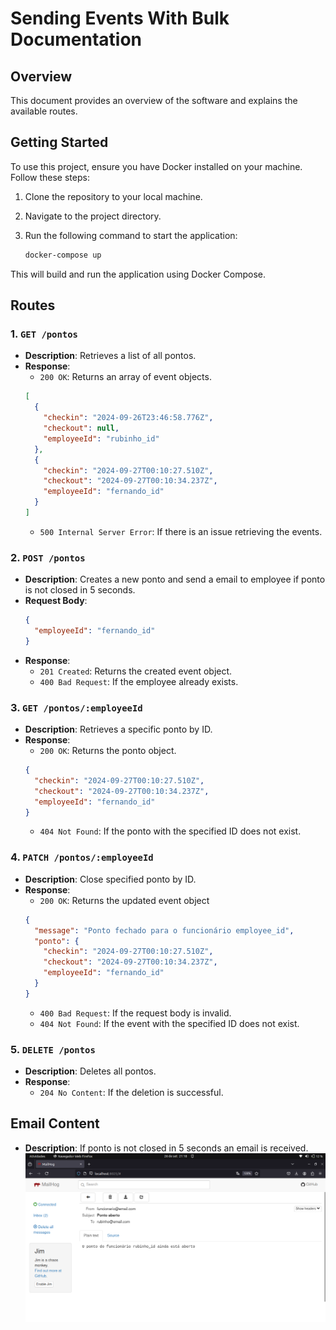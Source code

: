 # Sending Events With Bulk Documentation

## Overview

This document provides an overview of the software and explains the available routes.

## Getting Started

To use this project, ensure you have Docker installed on your machine. Follow these steps:

1. Clone the repository to your local machine.
2. Navigate to the project directory.
3. Run the following command to start the application:

   ```sh
   docker-compose up
   ```

This will build and run the application using Docker Compose.

## Routes

### 1. `GET /pontos`

- **Description**: Retrieves a list of all pontos.
- **Response**:
  - `200 OK`: Returns an array of event objects.
  ```json
  [
    {
      "checkin": "2024-09-26T23:46:58.776Z",
      "checkout": null,
      "employeeId": "rubinho_id"
    },
    {
      "checkin": "2024-09-27T00:10:27.510Z",
      "checkout": "2024-09-27T00:10:34.237Z",
      "employeeId": "fernando_id"
    }
  ]
  ```
  - `500 Internal Server Error`: If there is an issue retrieving the events.

### 2. `POST /pontos`

- **Description**: Creates a new ponto and send a email to employee if ponto is not closed in 5 seconds.
- **Request Body**:
  ```json
  {
    "employeeId": "fernando_id"
  }
  ```
- **Response**:
  - `201 Created`: Returns the created event object.
  - `400 Bad Request`: If the employee already exists.

### 3. `GET /pontos/:employeeId`

- **Description**: Retrieves a specific ponto by ID.
- **Response**:
  - `200 OK`: Returns the ponto object.
  ```json
  {
    "checkin": "2024-09-27T00:10:27.510Z",
    "checkout": "2024-09-27T00:10:34.237Z",
    "employeeId": "fernando_id"
  }
  ```
  - `404 Not Found`: If the ponto with the specified ID does not exist.

### 4. `PATCH /pontos/:employeeId`

- **Description**: Close specified ponto by ID.
- **Response**:
  - `200 OK`: Returns the updated event object
  ```json
  {
    "message": "Ponto fechado para o funcionário employee_id",
    "ponto": {
      "checkin": "2024-09-27T00:10:27.510Z",
      "checkout": "2024-09-27T00:10:34.237Z",
      "employeeId": "fernando_id"
    }
  }
  ```
  - `400 Bad Request`: If the request body is invalid.
  - `404 Not Found`: If the event with the specified ID does not exist.

### 5. `DELETE /pontos`

- **Description**: Deletes all pontos.
- **Response**:
  - `204 No Content`: If the deletion is successful.

## Email Content

- **Description**: If ponto is not closed in 5 seconds an email is received.
  ![Email Notification](assets/email.png)
